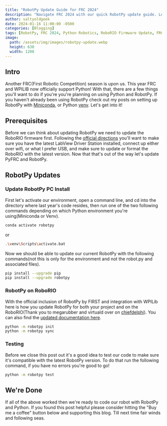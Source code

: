 ```yaml
---
title: "RobotPy Update Guide for FRC 2024"
description: "Navigate FRC 2024 with our quick RobotPy update guide. Learn to update RoboRIO firmware and RobotPy efficiently, perfect for Python robotics enthusiasts!"
author: saltyoldgeek
date: 2024-01-16 11:00:00 -0500
categories: [Blogging]
tags: [RobotPy, FRC 2024, Python Robotics, RoboRIO Firmware Update, FRC Python Programming]
image:
  path: /assets/img/images/robotpy-update.webp
  height: 630
  width: 1200
---
```


## Intro

Another FRC(First Robotic Competition) season is upon us. This year FRC and WPILIB now officially support Python! With that, there are a few things you'll want to do if you're you're planning on using Python and RobotPy. If you haven't already been using RobotPy check out my posts on setting up RobotPy with [Miniconda](https://www.saltyoldgeek.com/posts/robotpy-dev-env/), or Python [venv](https://www.saltyoldgeek.com/posts/robotpy-venv-setup/). Let's get into it!

## Prerequisites

Before we can think about updating RobotPy we need to update the RoboRIO firmware first. Following the [official directions](https://docs.wpilib.org/en/stable/docs/zero-to-robot/step-3/imaging-your-roborio.html) you'll want to make sure you have the latest LabView Driver Station installed, connect up either over wifi, or what I prefer USB, and make sure to update or format the RoboRIO with the latest version. Now that that's out of the way let's update PyFRC and RobotPy.

## RobotPy Updates

### Update RobotPy PC Install

First let's activate our environment, open a command line, and cd into the directory where last year's code resides, then run one of the two following commands depending on which Python environment you're using(Miniconda or Venv).

```bash
conda activate robotpy
```

or

```bash
.\venv\Scripts\activate.bat
```

Now we should be able to update our current RobotPy with the following commands(not this is only for the environment and not the robot.py and associated files).

```bash
pip install --upgrade pip
pip install --upgrade robotpy
```

### RobotPy on RoboRIO

With the official inclusion of RobotPy by FIRST and integration with WPILib here is how you update RobotPy for both your project and on the RoboRIO(Thank you to megarubber and virtuald over on [chiefdelphi](https://www.chiefdelphi.com/t/updating-robotpy/450477)). You can also find the [updated documentation here](https://docs.wpilib.org/en/stable/docs/zero-to-robot/step-2/python-setup.html).

```bash
python -m robotpy init
python -m robotpy sync
```

### Testing

Before we close this post out it's a good idea to test our code to make sure it's compatible with the latest RobotPy version. To do that run the following command, if you have no errors you're good to go!

```bash
python -m robotpy test
```

## We're Done

If all of the above worked then we're ready to code our robot with RobotPy and Python. If you found this post helpful please consider hitting the "Buy me a coffee" button below and supporting this blog. Till next time fair winds and following seas.
